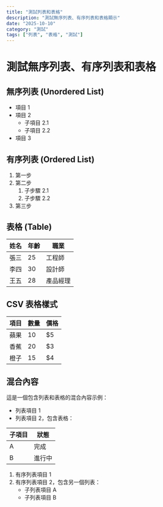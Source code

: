 ```yaml
---
title: "測試列表和表格"
description: "測試無序列表、有序列表和表格顯示"
date: "2025-10-10"
category: "測試"
tags: ["列表", "表格", "測試"]
---
```


# 測試無序列表、有序列表和表格

## 無序列表 (Unordered List)

- 項目 1
- 項目 2
  - 子項目 2.1
  - 子項目 2.2
- 項目 3

## 有序列表 (Ordered List)

1. 第一步
2. 第二步
   1. 子步驟 2.1
   2. 子步驟 2.2
3. 第三步

## 表格 (Table)

| 姓名 | 年齡 | 職業 |
|------|------|------|
| 張三 | 25   | 工程師 |
| 李四 | 30   | 設計師 |
| 王五 | 28   | 產品經理 |

## CSV 表格樣式

| 項目 | 數量 | 價格 |
|------|------|------|
| 蘋果 | 10   | $5   |
| 香蕉 | 20   | $3   |
| 橙子 | 15   | $4   |

## 混合內容

這是一個包含列表和表格的混合內容示例：

- 列表項目 1
- 列表項目 2，包含表格：

| 子項目 | 狀態 |
|--------|------|
| A      | 完成 |
| B      | 進行中 |

1. 有序列表項目 1
2. 有序列表項目 2，包含另一個列表：
   - 子列表項目 A
   - 子列表項目 B
